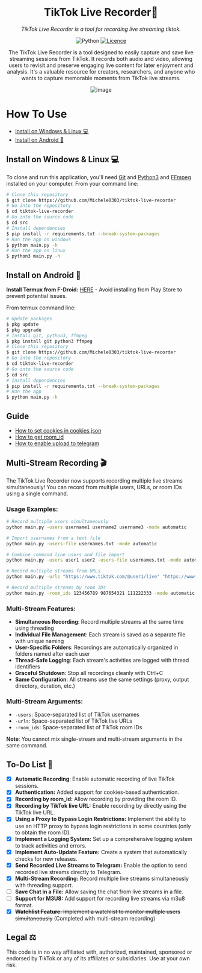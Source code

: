 <div align="center">


<h1> TikTok Live Recorder🎥</h1>

<em>TikTok Live Recorder is a tool for recording live streaming tiktok.</em>

![Python](https://img.shields.io/badge/python-3670A0?style=for-the-badge&logo=python&logoColor=ffdd54) [![Licence](https://img.shields.io/github/license/Ileriayo/markdown-badges?style=for-the-badge)](./LICENSE)

The TikTok Live Recorder is a tool designed to easily capture and save live streaming sessions from TikTok. It records both audio and video, allowing users to revisit and preserve engaging live content for later enjoyment and analysis. It's a valuable resource for creators, researchers, and anyone who wants to capture memorable moments from TikTok live streams.

<img src="https://i.ibb.co/N2TCwVhx/pic.png" alt="image" border="0">

</div>

<div align="left">


  <h1> How To Use </h1>

- [Install on Windows & Linux 💻](#install-on-windows--linux-)
- [Install on Android 📱](#install-on-android-)

</div>


## Install on Windows & Linux 💻

To clone and run this application, you'll need [Git](https://git-scm.com) and [Python3](https://www.python.org/downloads/) and [FFmpeg](https://www.youtube.com/watch?v=OlNWCpFdVMA) installed on your computer. From your command line:

<!-- <img src="https://i.ibb.co/8DkzXZn/image.png" alt="image" border="0"> -->

<be>

</div>

  ```bash
# Clone this repository
$ git clone https://github.com/Michele0303/tiktok-live-recorder
# Go into the repository
$ cd tiktok-live-recorder
# Go into the source code
$ cd src
# Install dependencies
$ pip install -r requirements.txt --break-system-packages
# Run the app on windows
$ python main.py -h
# Run the app on linux
$ python3 main.py -h
  ```

## Install on Android 📱

<b>Install Termux from F-Droid:</b> <a href="https://f-droid.org/packages/com.termux/">HERE</a> - Avoid installing from Play Store to prevent potential issues.

From termux command line:

<be>

</div>

  ```bash
# Update packages
$ pkg update
$ pkg upgrade
# Install git, python3, ffmpeg
$ pkg install git python3 ffmpeg
# Clone this repository
$ git clone https://github.com/Michele0303/tiktok-live-recorder
# Go into the repository
$ cd tiktok-live-recorder
# Go into the source code
$ cd src
# Install dependencies
$ pip install -r requirements.txt --break-system-packages
# Run the app
$ python main.py -h
  ```

<div align="left">

## Guide

- <a href="https://github.com/Michele0303/tiktok-live-recorder/blob/main/GUIDE.md#how-to-set-cookies">How to set cookies in cookies.json</a> 
- <a href="https://github.com/Michele0303/tiktok-live-recorder/blob/main/GUIDE.md#how-to-get-room_id">How to get room_id</a> 
- <a href="https://github.com/Michele0303/tiktok-live-recorder/blob/main/GUIDE.md#how-to-enable-upload-to-telegram">How to enable upload to telegram</a> 

## Multi-Stream Recording 🎬

The TikTok Live Recorder now supports recording multiple live streams simultaneously! You can record from multiple users, URLs, or room IDs using a single command.

### Usage Examples:

```bash
# Record multiple users simultaneously
python main.py -users username1 username2 username3 -mode automatic

# Import usernames from a text file
python main.py -users-file usernames.txt -mode automatic

# Combine command line users and file import
python main.py -users user1 user2 -users-file usernames.txt -mode automatic

# Record multiple streams from URLs
python main.py -urls "https://www.tiktok.com/@user1/live" "https://www.tiktok.com/@user2/live" -mode manual

# Record multiple streams by room IDs
python main.py -room_ids 123456789 987654321 111222333 -mode automatic
```

### Multi-Stream Features:
- **Simultaneous Recording**: Record multiple streams at the same time using threading
- **Individual File Management**: Each stream is saved as a separate file with unique naming
- **User-Specific Folders**: Recordings are automatically organized in folders named after each user
- **Thread-Safe Logging**: Each stream's activities are logged with thread identifiers
- **Graceful Shutdown**: Stop all recordings cleanly with Ctrl+C
- **Same Configuration**: All streams use the same settings (proxy, output directory, duration, etc.)

### Multi-Stream Arguments:
- `-users`: Space-separated list of TikTok usernames
- `-urls`: Space-separated list of TikTok live URLs
- `-room_ids`: Space-separated list of TikTok room IDs

**Note**: You cannot mix single-stream and multi-stream arguments in the same command.

## To-Do List 🔮

- [x] **Automatic Recording**: Enable automatic recording of live TikTok sessions.
- [x] **Authentication:** Added support for cookies-based authentication.
- [x] **Recording by room_id:** Allow recording by providing the room ID.
- [x] **Recording by TikTok live URL:** Enable recording by directly using the TikTok live URL.
- [x] **Using a Proxy to Bypass Login Restrictions:** Implement the ability to use an HTTP proxy to bypass login restrictions in some countries (only to obtain the room ID).
- [x] **Implement a Logging System:** Set up a comprehensive logging system to track activities and errors.
- [x] **Implement Auto-Update Feature:** Create a system that automatically checks for new releases.
- [x] **Send Recorded Live Streams to Telegram:** Enable the option to send recorded live streams directly to Telegram.
- [x] **Multi-Stream Recording:** Record multiple live streams simultaneously with threading support.
- [ ] **Save Chat in a File:** Allow saving the chat from live streams in a file.
- [ ] **Support for M3U8:** Add support for recording live streams via m3u8 format.
- [x] ~~**Watchlist Feature**: Implement a watchlist to monitor multiple users simultaneously~~ (Completed with multi-stream recording)

## Legal ⚖️

This code is in no way affiliated with, authorized, maintained, sponsored or endorsed by TikTok or any of its affiliates or subsidiaries. Use at your own risk.
